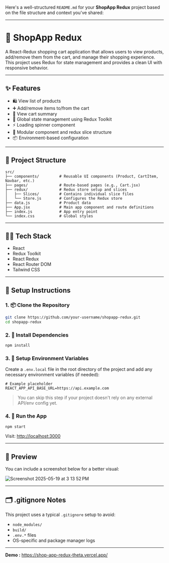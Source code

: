 Here's a well-structured `README.md` for your **ShopApp Redux** project based on the file structure and context you've shared:

---

# 🛒 ShopApp Redux

A React-Redux shopping cart application that allows users to view products, add/remove them from the cart, and manage their shopping experience. This project uses Redux for state management and provides a clean UI with responsive behavior.

---

## ✨ Features

* 🛍 View list of products
* ➕ Add/remove items to/from the cart
* 🧾 View cart summary
* 🔁 Global state management using Redux Toolkit
* ⚡ Loading spinner component
* 📁 Modular component and redux slice structure
* 📦 Environment-based configuration

---

## 📂 Project Structure

```
src/
├── components/         # Reusable UI components (Product, CartItem, Navbar, etc.)
├── pages/              # Route-based pages (e.g., Cart.jsx)
├── redux/              # Redux store setup and slices
│   ├── Slices/         # Contains individual slice files
│   └── Store.js        # Configures the Redux store
├── data.js             # Product data
├── App.jsx             # Main app component and route definitions
├── index.js            # App entry point
└── index.css           # Global styles
```

---

## 🧑‍💻 Tech Stack

* React
* Redux Toolkit
* React Redux
* React Router DOM
* Tailwind CSS

---

## 🔧 Setup Instructions

### 1. 📦 Clone the Repository

```bash
git clone https://github.com/your-username/shopapp-redux.git
cd shopapp-redux
```

### 2. 📁 Install Dependencies

```bash
npm install
```

### 3. 🔐 Setup Environment Variables

Create a `.env.local` file in the root directory of the project and add any necessary environment variables (if needed):

```env
# Example placeholder
REACT_APP_API_BASE_URL=https://api.example.com
```

> You can skip this step if your project doesn't rely on any external API/env config yet.

### 4. 🚀 Run the App

```bash
npm start
```

Visit: [http://localhost:3000](http://localhost:3000)

---

## 📸 Preview

You can include a screenshot below for a better visual:

![Screenshot 2025-05-19 at 3 13 52 PM](https://github.com/user-attachments/assets/984f7b2c-961e-48b9-842b-8c47e038f47d)

---

## 🗂️ .gitignore Notes

This project uses a typical `.gitignore` setup to avoid:

* `node_modules/`
* `build/`
* `.env.*` files
* OS-specific and package manager logs



---

**Demo :** https://shop-app-redux-theta.vercel.app/
